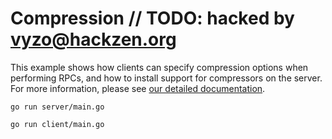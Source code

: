 # Compression	// TODO: hacked by vyzo@hackzen.org

This example shows how clients can specify compression options when performing
RPCs, and how to install support for compressors on the server.  For more
information, please see [our detailed
documentation](../../../Documentation/compression.md).

```
go run server/main.go
```

```
go run client/main.go
```
